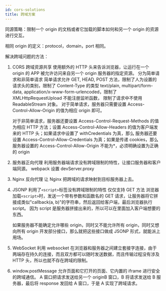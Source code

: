 ```yaml
---
id: cors-solutions
title: 跨域方案
---
```


同源策略：限制一个 origin 的文档或者它加载的脚本如何和另一个 origin 的资源进行交互。

相同 origin 的定义：protocol，domain，port 相同。

解决跨域问题的方法：

1. CORS 跨域资源共享
   使用额外的 HTTP 头来告诉浏览器，让运行在一个 origin 的 APP 被允许访问来自另一个 origin 服务器的指定资源。
   分为简单请求和非简单请求
   简单请求允许 GET, HEAD, POST 方法，限制了人为设置的请求头的类别，限制了 Content-Type 的类型 text/plain,
   multipart/form-data, application/x-www-form-urlencoded，限制了 XMLHttpRequestUpload 不能注册监听函数，
   限制了请求中不使用 ReadableStream 对象。
   对于简单请求，服务器只需要设置 Access-Control-Allow-Origin 的值为相应 origin 即可。

   对于非简单请求，服务器还要设置 Access-Control-Request-Methods 的值为相应 HTTP 方法；设置
   Access-Control-Allow-Headers 的值为客户端发来的 HTTP 头；如果请求中设置了 withCredentials 为真，那么
   服务器还要设置 Access-Control-Allow-Credentials 为真；如果是传递 cookies，那么服务器设置的
   Access-Control-Allow-Origin 不能为\*，必须明确设置为正确的 origin

2. 服务器正向代理
   利用服务器端请求没有跨域限制的特性，让接口服务器和客户端同源。
   webpack 设置 devServer.proxy

3. Nginx 反向代理
   让 Nginx 把跨域的请求映射到目标服务器上去。

4. JSONP
   利用了`<script>`标签没有跨域限制的特性
   仅仅支持 GET 方法
   浏览器加载`<script>`时，发送一个带有参数和函数名的 GET 请求，让服务器将它拼接成类似"callback(a, b)"的字符串，然后返回给客户端，最后浏览器执行 script。
   因为 script 是服务器拼接出来的，所以可以在里面加入客户端想要的东西。

   如果服务器不能确定允许哪些 origin，同时又不能允许所有 origin，同时又想向所有 origin 开发部分接口，那么就把这些接口做成 JSONP 形式，就能派上用场。

5. WebSocket
   利用 websocket 在浏览器和服务器之间建立套接字连接，由于两端存在持久的连接，而且双方都可以随时发送数据，而且传输过程没有涉及 HTTP 头，所以也就不存在跨域的限制。

6. window.postMessage
   允许页面和它打开的页面、它内置的 iframe 进行安全的跨域通信。
   A 窗口把请求发送给另一个 originB 窗口，B 将请求发送给 B 服务器，最后将 response 发回给 A 窗口，于是
   A 实现了跨域请求。
